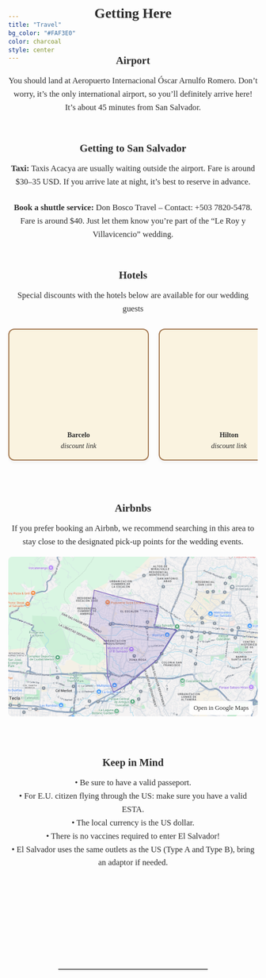 ```yaml
---
title: "Travel"
bg_color: "#FAF3E0"
color: charcoal
style: center
---
```


<div id="Pre-Wedding" style="padding-top: 0px; margin-top: -200px;"> <!-- avoid empty space after auto-scrolling -->

<div style="margin-top: 80px;"></div>   <!-- add blank space above -->

<!-- Getting Here Section -->
<div style="
  color: #2C2C2C;
  font-family: 'Playfair Display', serif;
  line-height: 1.6;
  text-align: center;
  max-width: 800px;
  margin: 40px auto;
">

  <!-- Section Title -->
  <strong>
    <div style="font-size: 2em; margin-bottom: 2em;">
      Getting Here
    </div>
  </strong>

  <!-- Airport -->
  <strong>
    <div style="font-size: 1.5em; margin-bottom: 0.5em;">
      Airport
    </div>
  </strong>
  <div style="font-size: 1.2em; text-align: center; margin-bottom: 1.5em;">
    You should land at Aeropuerto Internacional Óscar Arnulfo Romero. Don’t worry, it’s the only international airport, so you’ll definitely arrive here! It’s about 45 minutes from San Salvador.<br><br>
  </div>

  <!-- Getting to San Salvador -->
  <strong>
    <div style="font-size: 1.5em; margin-bottom: 0.5em;">
      Getting to San Salvador
    </div>
  </strong>
  <div style="font-size: 1.2em; text-align: center; margin-bottom: 1.5em;">
    <strong>Taxi:</strong> Taxis Acacya are usually waiting outside the airport. Fare is around $30–35 USD. If you arrive late at night, it’s best to reserve in advance.
  </div>
  <div style="font-size: 1.2em; text-align: center; margin-bottom: 1.5em;">
    <strong>Book a shuttle service:</strong> Don Bosco Travel – Contact: +503 7820-5478. Fare is around $40. Just let them know you’re part of the “Le Roy y Villavicencio” wedding.<br><br>
  </div>

  <div id="hotel-section">
</div>

  <!-- Hotels -->
  <strong>
    <div style="font-size: 1.5em; margin-bottom: 0.5em;">
      Hotels
    </div>
  </strong>
  <div style="font-size: 1.2em; text-align: center; margin-bottom: 1em;">
    Special discounts with the hotels below are available for our wedding guests
  </div>

<!-- Hotel Boxes -->
<div style="
  display: flex;
  overflow-x: auto;
  gap: 20px;
  padding: 10px 0;
  scroll-snap-type: x mandatory;
  -webkit-overflow-scrolling: touch;
  margin-bottom: 5em;
">
  <!-- Hotel 1 -->
  <div style="
    min-width: 280px;
    flex: 0 0 auto;
    border: 2px solid #9f7148ff;
    border-radius: 12px;
    background-color: #FAF3E0;
    box-shadow: 0 4px 6px rgba(0,0,0,0.05);
    text-align: center;
    scroll-snap-align: start;
  ">
    <a href="https://www.barcelo.com/es-ww/barcelo-san-salvador/" target="_blank" style="text-decoration: none; color: inherit;">
      <div style="
        width: 100%;
        aspect-ratio: 1.5;
        background: url('/assets/img/hotel_Barcelo.png') no-repeat center center;
        background-size: cover;
        border-radius: 12px 12px 0 0;
      "></div>
    </a>
    <div style="padding: 15px; font-size: 1em; color: #2C2C2C;">
      <strong>Barcelo</strong><br>
      <em>discount link</em><br>
    </div>
  </div>

  <!-- Hotel 2 -->
  <div style="
    min-width: 280px;
    flex: 0 0 auto;
    border: 2px solid #9f7148ff;
    border-radius: 12px;
    background-color: #FAF3E0;
    box-shadow: 0 4px 6px rgba(0,0,0,0.05);
    text-align: center;
    scroll-snap-align: start;
  ">
    <a href="https://www.hilton.com/es/hotels/salsahh-hilton-san-salvador/" target="_blank" style="text-decoration: none; color: inherit;">
      <div style="
        width: 100%;
        aspect-ratio: 1.5;
        background: url('/assets/img/hotel_Hilton.png') no-repeat center center;
        background-size: cover;
        border-radius: 12px 12px 0 0;
      "></div>
    </a>
    <div style="padding: 15px; font-size: 1em; color: #2C2C2C;">
      <strong>Hilton</strong><br>
      <em>discount link</em><br>
    </div>
  </div>

  <!-- Hotel 3 -->
  <div style="
    min-width: 280px;
    flex: 0 0 auto;
    border: 2px solid #9f7148ff;
    border-radius: 12px;
    background-color: #FAF3E0;
    box-shadow: 0 4px 6px rgba(0,0,0,0.05);
    text-align: center;
    scroll-snap-align: start;
  ">
    <a href="https://www.hyatt.com/en-US/group-booking/SALCT/G-BOLV" target="_blank" style="text-decoration: none; color: inherit;">
      <div style="
        width: 100%;
        aspect-ratio: 1.5;
        background: url('/assets/img/hotel_Hyatt.png') no-repeat center center;
        background-size: cover;
        border-radius: 12px 12px 0 0;
      "></div>
    </a>
    <div style="padding: 15px; font-size: 1em; color: #2C2C2C;">
      <strong>Hyatt Centric</strong><br>
      <em>
      <a href="https://www.hyatt.com/en-US/group-booking/SALCT/G-BOLV" target="_blank">discount link</a>
      </em><br>
    </div>
  </div>
</div>

<div id="airbnb-section">
</div>

<!-- Airbnbs -->
<strong>
  <div style="font-size: 1.5em; margin-bottom: 0.5em; text-align: center;">
    Airbnbs
  </div>
</strong>
<div style="font-size: 1.2em; text-align: center; margin-bottom: 1em;">
  If you prefer booking an Airbnb, we recommend searching in this area to stay close to the designated pick-up points for the wedding events.
</div>

<div style="position: relative; display: inline-block; margin-bottom: 5em;">
  <a href="https://www.google.com/maps/d/viewer?ll=13.693507291554107%2C-89.23335464155812&z=14&mid=1VJyy6wT90dj4-K77z-veWqQ4x-HwmPU" target="_blank">
    <img src="/assets/img/airbnb_map.png" alt="Recommended Airbnb area"
         style="max-width: 100%; height: auto; border-radius: 8px; cursor: pointer;">
    <span style="position: absolute; bottom: 10px; right: 10px;
                 background: rgba(255,255,255,0.9); padding: 4px 8px;
                 border-radius: 6px; font-size: 0.9em; color: #333;">
      Open in Google Maps
    </span>
  </a>
</div>




  <!-- Keep in Mind  -->
  <strong>
    <div style="font-size: 1.5em; margin-bottom: 0.5em;">
      Keep in Mind
    </div>
  </strong>
  <div style="font-size: 1.2em; text-align: center;">
    • Be sure to have a valid passeport.<br>
    • For E.U. citizen flying through the US: make sure you have a valid ESTA.<br>
    • The local currency is the US dollar.<br>
    • There is no vaccines required to enter El Salvador!<br>
    • El Salvador uses the same outlets as the US (Type A and Type B), bring an adaptor if needed.
  </div>

</div>


<div style="margin-top: 200px;"></div>   <!-- add blank space above -->
<hr style="border: none; border-top: 1px solid #aaa; margin: 40px auto; width: 60%;">